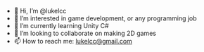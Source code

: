 - 👋 Hi, I’m @lukelcc
- 👀 I’m interested in game development, or any programming job
- 🌱 I’m currently learning Unity C#
- 💞️ I’m looking to collaborate on making 2D games 
- 📫 How to reach me: lukelcc@gmail.com

<!---
lukelcc/lukelcc is a ✨ special ✨ repository because its `README.md` (this file) appears on your GitHub profile.
You can click the Preview link to take a look at your changes.
--->
